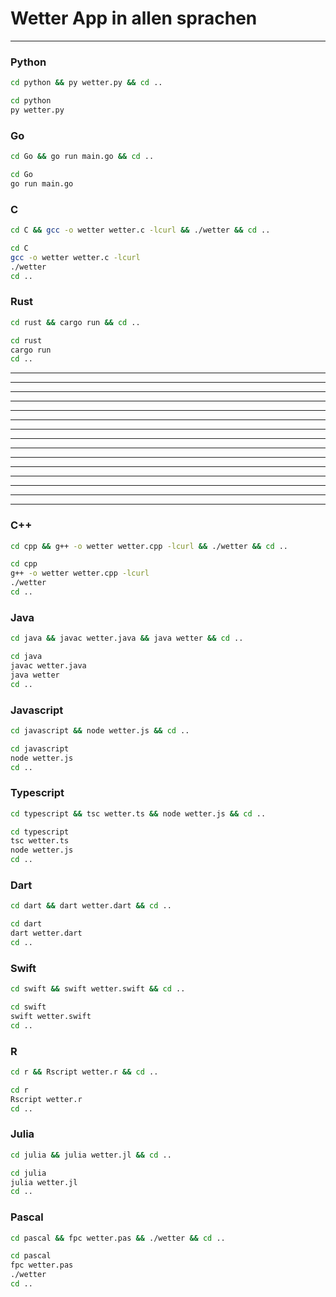 # Wetter App in allen sprachen


----
### Python
```bash
cd python && py wetter.py && cd ..
```
```bash
cd python
py wetter.py
```

### Go
```bash
cd Go && go run main.go && cd ..
```
```bash
cd Go
go run main.go
```

### C
```bash
cd C && gcc -o wetter wetter.c -lcurl && ./wetter && cd ..
```
```bash
cd C
gcc -o wetter wetter.c -lcurl 
./wetter
cd ..
```

### Rust
```bash
cd rust && cargo run && cd ..
```
```bash
cd rust
cargo run
cd ..
```

----
----
----
----
----
----
----
----
----
----
----
----
----
----
----

### C++
```bash
cd cpp && g++ -o wetter wetter.cpp -lcurl && ./wetter && cd ..
```
```bash
cd cpp
g++ -o wetter wetter.cpp -lcurl
./wetter
cd ..
```

### Java
```bash
cd java && javac wetter.java && java wetter && cd ..
```
```bash
cd java
javac wetter.java
java wetter
cd ..
```

### Javascript
```bash
cd javascript && node wetter.js && cd ..
```
```bash
cd javascript
node wetter.js
cd ..
```

### Typescript
```bash
cd typescript && tsc wetter.ts && node wetter.js && cd ..
```
```bash
cd typescript
tsc wetter.ts
node wetter.js
cd ..
```

### Dart
```bash
cd dart && dart wetter.dart && cd ..
```
```bash
cd dart
dart wetter.dart
cd ..
```

### Swift
```bash
cd swift && swift wetter.swift && cd ..
```
```bash
cd swift
swift wetter.swift
cd ..
```

### R
```bash
cd r && Rscript wetter.r && cd ..
```
```bash
cd r
Rscript wetter.r
cd ..
```

### Julia
```bash
cd julia && julia wetter.jl && cd ..
```
```bash
cd julia
julia wetter.jl
cd ..
```

### Pascal
```bash
cd pascal && fpc wetter.pas && ./wetter && cd ..
```
```bash
cd pascal
fpc wetter.pas
./wetter
cd ..
```
